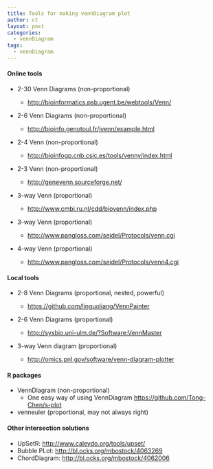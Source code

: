 ```yaml
---
title: Tools for making vennDiagram plot
author: ct
layout: post
categories:
  - vennDiagram
tags:
  - vennDiagram
---
```


#### Online tools

* 2-30 Venn Diagrams (non-proportional)
	* <http://bioinformatics.psb.ugent.be/webtools/Venn/>

* 2-6 Venn Diagrams (non-proportional)
    * <http://bioinfo.genotoul.fr/jvenn/example.html>

* 2-4 Venn (non-proportional)
	* <http://bioinfogp.cnb.csic.es/tools/venny/index.html>

* 2-3 Venn (non-proportional)
	* <http://genevenn.sourceforge.net/>

* 3-way Venn (proportional)
	* <http://www.cmbi.ru.nl/cdd/biovenn/index.php>

* 3-way Venn (proportional)
	* <http://www.pangloss.com/seidel/Protocols/venn.cgi>

* 4-way Venn (proportional)
	* <http://www.pangloss.com/seidel/Protocols/venn4.cgi>

#### Local tools

* 2-8 Venn Diagrams (proportional, nested, powerful)
	* <https://github.com/linguoliang/VennPainter>

* 2-6 Venn Diagrams (proportional)
	* <http://sysbio.uni-ulm.de/?Software:VennMaster>

* 3-way Venn diagram (proportional)
	* <http://omics.pnl.gov/software/venn-diagram-plotter>

#### R packages

* VennDiagram (non-proportional)
	* One easy way of using VennDiagram <https://github.com/Tong-Chen/s-plot>
* venneuler (proportional, may not always right)

#### Other intersection solutions

* UpSetR: <http://www.caleydo.org/tools/upset/>
* Bubble PLot: <http://bl.ocks.org/mbostock/4063269>
* ChordDiagram: <http://bl.ocks.org/mbostock/4062006>


